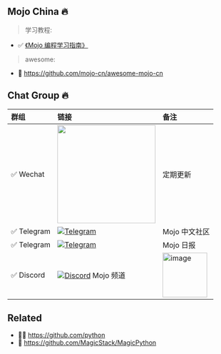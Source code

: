 
## Mojo China 🔥

> 学习教程:

- ✅ [《Mojo 编程学习指南》](https://trybetter.larksuite.com/wiki/APobw4BNxiU8JgkwtUpucFD0stc)

> awesome:

- 🌈 https://github.com/mojo-cn/awesome-mojo-cn

## Chat Group 🔥️ 


| 群组 | 链接     | 备注 |
| :--------------| :----------------- | :----------------- | 
| ✅️ Wechat | <img width="220" src="https://github.com/mojo-cn/.github/assets/3252130/b4eefb72-846b-4716-9aca-f4df341046be" /> | 定期更新 |
| ✅️ Telegram | [![Telegram](https://img.shields.io/badge/Telegram-MojoCN-%232CA5E0?logo=telegram)](https://t.me/MojoCN)  | Mojo 中文社区 |
| ✅️ Telegram | [![Telegram](https://img.shields.io/badge/Telegram-MojoDaily-%232CA5E0?logo=telegram)](https://t.me/MojoDaily)  | Mojo 日报 |
| ✅️ Discord | [![Discord](https://img.shields.io/badge/Discord-GossipCoder-%237289DA.svg?logo=discord&logoColor=white)](https://discord.gg/MnDA9pfWAW) Mojo 频道 | <img width="100" alt="image" src="https://user-images.githubusercontent.com/3252130/236632737-c26136c8-0984-477f-b7da-b5d76c65dec2.png"> |




## Related

- 👩‍💻 https://github.com/python
- 🍿 https://github.com/MagicStack/MagicPython


